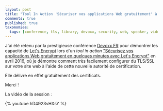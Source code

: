 ```yaml
---
layout: post
title: "Tool In Action 'Sécuriser vos applications Web gratuitement' à Devoxx 2016"
comments: true
published: true
taxonomies: 
  tags: [conference, tls, library, devoxx, security, web, speaker, video]
---
```


J'ai été retenu par la prestigieuse conférence [Devoxx FR](https://devoxx.fr) pour démontrer les capacité de [Let's Encrypt](https://letsencrypt.org/) lors d'un *tool in action* ["Sécurisez vos applications Web gratuitement en quelques minutes avec Let's Encrypt"](http://cfp.devoxx.fr/2016/talk/WFF-3798/Securisez_vos_applications_Web_gratuitement_en_quelques_minutes_avec_Let's_Encrypt.html) en avril 2016, où je démontre comment très facilement configurer du TLS/SSL sur votre site web à l'aide de cette nouvelle autorité de certification.

Elle délivre en effet gratuitement des certificats.

Merci !

La vidéo de la session :

{% youtube hD4923vHXsY %}
